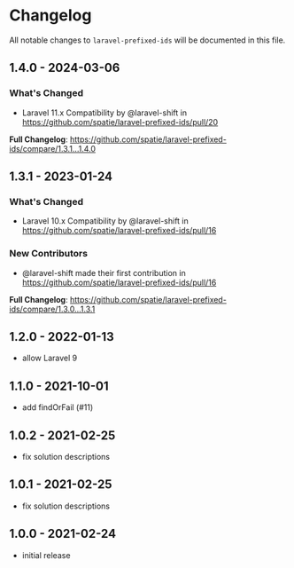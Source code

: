# Changelog

All notable changes to `laravel-prefixed-ids` will be documented in this file.

## 1.4.0 - 2024-03-06

### What's Changed

* Laravel 11.x Compatibility by @laravel-shift in https://github.com/spatie/laravel-prefixed-ids/pull/20

**Full Changelog**: https://github.com/spatie/laravel-prefixed-ids/compare/1.3.1...1.4.0

## 1.3.1 - 2023-01-24

### What's Changed

- Laravel 10.x Compatibility by @laravel-shift in https://github.com/spatie/laravel-prefixed-ids/pull/16

### New Contributors

- @laravel-shift made their first contribution in https://github.com/spatie/laravel-prefixed-ids/pull/16

**Full Changelog**: https://github.com/spatie/laravel-prefixed-ids/compare/1.3.0...1.3.1

## 1.2.0 - 2022-01-13

- allow Laravel 9

## 1.1.0 - 2021-10-01

- add findOrFail (#11)

## 1.0.2 - 2021-02-25

- fix solution descriptions

## 1.0.1 - 2021-02-25

- fix solution descriptions

## 1.0.0 - 2021-02-24

- initial release
